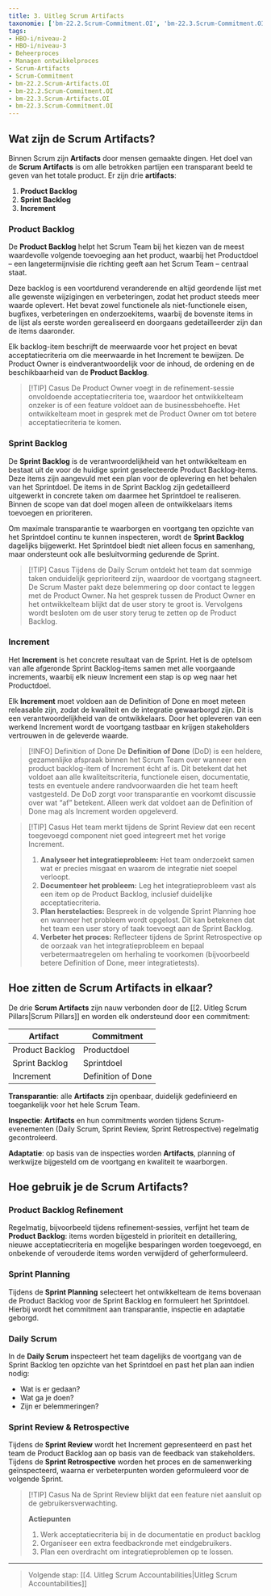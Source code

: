 ```yaml
---
title: 3. Uitleg Scrum Artifacts
taxonomie: ['bm-22.2.Scrum-Commitment.OI', 'bm-22.3.Scrum-Commitment.OI', 'bm-22.2.Scrum-Artifacts.OI', 'bm-22.3.Scrum-Artifacts.OI']
tags:
- HBO-i/niveau-2
- HBO-i/niveau-3
- Beheerproces
- Managen ontwikkelproces
- Scrum-Artifacts
- Scrum-Commitment
- bm-22.2.Scrum-Artifacts.OI
- bm-22.2.Scrum-Commitment.OI
- bm-22.3.Scrum-Artifacts.OI
- bm-22.3.Scrum-Commitment.OI
---
```


## Wat zijn de Scrum Artifacts?
Binnen Scrum zijn **Artifacts** door mensen gemaakte dingen. Het doel van de **Scrum Artifacts** is om alle betrokken partijen een transparant beeld te geven van het totale product. Er zijn drie **artifacts**:

1. **Product Backlog**
2. **Sprint Backlog**
3. **Increment**

### Product Backlog
De **Product Backlog** helpt het Scrum Team bij het kiezen van de meest waardevolle volgende toevoeging aan het product, waarbij het Productdoel – een langetermijnvisie die richting geeft aan het Scrum Team – centraal staat. 

Deze backlog is een voortdurend veranderende en altijd geordende lijst met alle gewenste wijzigingen en verbeteringen, zodat het product steeds meer waarde oplevert. Het bevat zowel functionele als niet-functionele eisen, bugfixes, verbeteringen en onderzoekitems, waarbij de bovenste items in de lijst als eerste worden gerealiseerd en doorgaans gedetailleerder zijn dan de items daaronder. 

Elk backlog-item beschrijft de meerwaarde voor het project en bevat acceptatiecriteria om die meerwaarde in het Increment te bewijzen. De Product Owner is eindverantwoordelijk voor de inhoud, de ordening en de beschikbaarheid van de **Product Backlog**.

> [!TIP] Casus
> De Product Owner voegt in de refinement-sessie onvoldoende acceptatiecriteria toe, waardoor het ontwikkelteam onzeker is of een feature voldoet aan de businessbehoefte. Het ontwikkelteam moet in gesprek met de Product Owner om tot betere acceptatiecriteria te komen.

### Sprint Backlog
De **Sprint Backlog** is de verantwoordelijkheid van het ontwikkelteam en bestaat uit de voor de huidige sprint geselecteerde Product Backlog‑items. Deze items zijn aangevuld met een plan voor de oplevering en het behalen van het Sprintdoel. De items in de Sprint Backlog zijn gedetailleerd uitgewerkt in concrete taken om daarmee het Sprintdoel te realiseren. Binnen de scope van dat doel mogen alleen de ontwikkelaars items toevoegen en prioriteren.

Om maximale transparantie te waarborgen en voortgang ten opzichte van het Sprintdoel continu te kunnen inspecteren, wordt de **Sprint Backlog** dagelijks bijgewerkt. Het Sprintdoel biedt niet alleen focus en samenhang, maar ondersteunt ook alle besluitvorming gedurende de Sprint.

> [!TIP] Casus
> Tijdens de Daily Scrum ontdekt het team dat sommige taken onduidelijk geprioriteerd zijn, waardoor de voortgang stagneert. De Scrum Master pakt deze belemmering op door contact te leggen met de Product Owner. Na het gesprek tussen de Product Owner en het ontwikkelteam blijkt dat de user story te groot is. Vervolgens wordt besloten om de user story terug te zetten op de Product Backlog.

### Increment
Het **Increment** is het concrete resultaat van de Sprint. Het is de optelsom van alle afgeronde Sprint Backlog‑items samen met alle voorgaande increments, waarbij elk nieuw Increment een stap is op weg naar het Productdoel. 

Elk **Increment** moet voldoen aan de Definition of Done en moet meteen releasable zijn, zodat de kwaliteit en de integratie gewaarborgd zijn. Dit is een verantwoordelijkheid van de ontwikkelaars. Door het opleveren van een werkend Increment wordt de voortgang tastbaar en krijgen stakeholders vertrouwen in de geleverde waarde.

> [!INFO] Definition of Done
> De **Definition of Done** (DoD) is een heldere, gezamenlijke afspraak binnen het Scrum Team over wanneer een product backlog-item of Increment écht af is. Dit betekent dat het voldoet aan alle kwaliteitscriteria, functionele eisen, documentatie, tests en eventuele andere randvoorwaarden die het team heeft vastgesteld. De DoD zorgt voor transparantie en voorkomt discussie over wat “af” betekent. Alleen werk dat voldoet aan de Definition of Done mag als Increment worden opgeleverd.

> [!TIP] Casus
> Het team merkt tijdens de Sprint Review dat een recent toegevoegd component niet goed integreert met het vorige Increment. 
> 1. **Analyseer het integratieprobleem:** Het team onderzoekt samen wat er precies misgaat en waarom de integratie niet soepel verloopt.
> 2. **Documenteer het probleem:** Leg het integratieprobleem vast als een item op de Product Backlog, inclusief duidelijke acceptatiecriteria.
> 3. **Plan herstelacties:** Bespreek in de volgende Sprint Planning hoe en wanneer het probleem wordt opgelost. Dit kan betekenen dat het team een user story of taak toevoegt aan de Sprint Backlog.
> 4. **Verbeter het proces:** Reflecteer tijdens de Sprint Retrospective op de oorzaak van het integratieprobleem en bepaal verbetermaatregelen om herhaling te voorkomen (bijvoorbeeld betere Definition of Done, meer integratietests).

## Hoe zitten de Scrum Artifacts in elkaar?
De drie **Scrum Artifacts** zijn nauw verbonden door de [[2. Uitleg Scrum Pillars|Scrum Pillars]] en worden elk ondersteund door een commitment:

| Artifact        | Commitment         |
| --------------- | ------------------ |
| Product Backlog | Productdoel        |
| Sprint Backlog  | Sprintdoel         |
| Increment       | Definition of Done |

**Transparantie**: alle **Artifacts** zijn openbaar, duidelijk gedefinieerd en toegankelijk voor het hele Scrum Team.

**Inspectie**: **Artifacts** en hun commitments worden tijdens Scrum-evenementen (Daily Scrum, Sprint Review, Sprint Retrospective) regelmatig gecontroleerd.

**Adaptatie**: op basis van de inspecties worden **Artifacts**, planning of werkwijze bijgesteld om de voortgang en kwaliteit te waarborgen.

## Hoe gebruik je de Scrum Artifacts?
### Product Backlog Refinement
Regelmatig, bijvoorbeeld tijdens refinement‑sessies, verfijnt het team de **Product Backlog**: items worden bijgesteld in prioriteit en detaillering, nieuwe acceptatiecriteria en mogelijke besparingen worden toegevoegd, en onbekende of verouderde items worden verwijderd of geherformuleerd.

### Sprint Planning
Tijdens de **Sprint Planning** selecteert het ontwikkelteam de items bovenaan de Product Backlog voor de Sprint Backlog en formuleert het Sprintdoel. Hierbij wordt het commitment aan transparantie, inspectie en adaptatie geborgd.

### Daily Scrum
In de **Daily Scrum** inspecteert het team dagelijks de voortgang van de Sprint Backlog ten opzichte van het Sprintdoel en past het plan aan indien nodig:

- Wat is er gedaan?
- Wat ga je doen?
- Zijn er belemmeringen?

### Sprint Review & Retrospective
Tijdens de **Sprint Review** wordt het Increment gepresenteerd en past het team de Product Backlog aan op basis van de feedback van stakeholders. Tijdens de **Sprint Retrospective** worden het proces en de samenwerking geïnspecteerd, waarna er verbeterpunten worden geformuleerd voor de volgende Sprint.

> [!TIP] Casus 
> Na de Sprint Review blijkt dat een feature niet aansluit op de gebruikersverwachting.
> 
> **Actiepunten**
> 1. Werk acceptatiecriteria bij in de documentatie en product backlog
> 2. Organiseer een extra feedbackronde met eindgebruikers.
> 3. Plan een overdracht om integratieproblemen op te lossen.

---

> Volgende stap: [[4. Uitleg Scrum Accountabilities|Uitleg Scrum Accountabilities]]